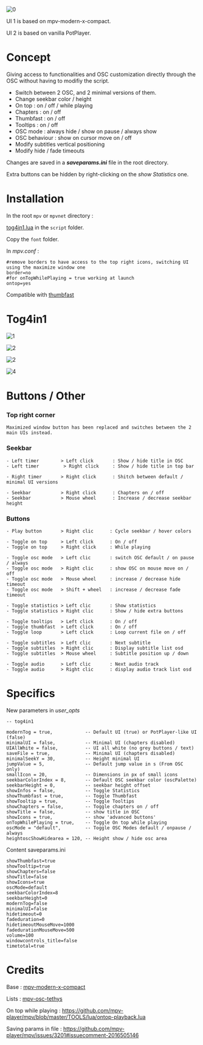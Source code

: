 
![0](https://github.com/zTnR/mpv-osc-tog4in1/blob/main/preview/Preview0.jpg)

UI 1 is based on mpv-modern-x-compact.

UI 2 is based on vanilla PotPlayer.

# Concept

Giving access to functionalities and OSC customization directly through the OSC without having to modifiy the script.

- Switch between 2 OSC, and 2 minimal versions of them.
- Change seekbar color / height
- On top : on / off / while playing
- Chapters : on / off
- Thumbfast : on / off
- Tooltips : on / off
- OSC mode : always hide / show on pause / always show
- OSC behaviour : show on cursor move on / off
- Modify subtitles vertical positioning
- Modify hide / fade timeouts

Changes are saved in a **_saveparams.ini_** file in the root directory.

Extra buttons can be hidden by right-clicking on the _show Statistics_ one.

# Installation

In the root ```mpv``` or ```mpvnet``` directory :

[tog4in1.lua](https://github.com/zTnR/mpv-osc-tog4in1/blob/main/tog4in1.lua) in the ```script``` folder.

Copy the ```font``` folder.

In _mpv.conf_ : 
```
#remove borders to have access to the top right icons, switching UI using the maximize window one
border=no
#for onTopWhilePlaying = true working at launch
ontop=yes
```

Compatible with [thumbfast](https://github.com/po5/thumbfast)

# Tog4in1

![1](https://github.com/zTnR/mpv-osc-tog4in1/blob/main/preview/Preview1.png)

![2](https://github.com/zTnR/mpv-osc-tog4in1/blob/main/preview/Preview2.png)

![2](https://github.com/zTnR/mpv-osc-tog4in1/blob/main/preview/Preview3.png)

![4](https://github.com/zTnR/mpv-osc-tog4in1/blob/main/preview/Preview4.png)

# Buttons / Other

### Top right corner

```
Maximized window button has been replaced and switches between the 2 main UIs instead.
```

### Seekbar

```
- Left timer        > Left click       : Show / hide title in OSC
- Left timer         > Right click     : Show / hide title in top bar

- Right timer       > Right click      : Shitch between default / minimal UI versions

- Seekbar           > Right click      : Chapters on / off
- Seekbar           > Mouse wheel      : Increase / decrease seekbar height
```

### Buttons

```
- Play button       > Right clic      : Cycle seekbar / hover colors

- Toggle on top     > Left click      : On / off
- Toggle on top     > Right click     : While playing

- Toggle osc mode   > Left clic       : switch OSC default / on pause / always
- Toggle osc mode   > Right clic      : show OSC on mouse move on / off
- Toggle osc mode   > Mouse wheel     : increase / decrease hide timeout
- Toggle osc mode   > Shift + wheel   : increase / decrease fade timeout

- Toggle statistics > Left clic       : Show statistics
- Toggle statistics > Right clic      : Show / hide extra buttons

- Toggle tooltips   > Left click      : On / off
- Toggle thumbfast  > Left click      : On / off
- Toggle loop       > Left click      : Loop current file on / off

- Toggle subtitles  > Left clic       : Next subtitle
- Toggle subtitles  > Right clic      : Display subtitle list osd
- Toggle subtitles  > Mouse wheel     : Subtitle position up / down

- Toggle audio      > Left clic       : Next audio track
- Toggle audio      > Right clic      : display audio track list osd
```

# Specifics

New parameters in _user_opts_

```
-- tog4in1

modernTog = true,            -- Default UI (true) or PotPlayer-like UI (false)
minimalUI = false,           -- Minimal UI (chapters disabled)
UIAllWhite = false,          -- UI all white (no grey buttons / text)
saveFile = true,             -- Minimal UI (chapters disabled)
minimalSeekY = 30,           -- Height minimal UI
jumpValue = 5,               -- Default jump value in s (From OSC only)
smallIcon = 20,              -- Dimensions in px of small icons
seekbarColorIndex = 8,       -- Default OSC seekbar color (oscPalette)
seekbarHeight = 0,           -- seekbar height offset
showInfos = false,           -- Toggle Statistics
showThumbfast = true,        -- Toggle Thumbfast
showTooltip = true,          -- Toggle Tooltips 
showChapters = false,        -- Toggle chapters on / off
showTitle = false,           -- show title in OSC
showIcons = true,            -- show 'advanced buttons'
onTopWhilePlaying = true,    -- Toggle On top while playing
oscMode = "default",         -- Toggle OSC Modes default / onpause / always
heightoscShowHidearea = 120, -- Height show / hide osc area
```

Content saveparams.ini
```
showThumbfast=true
showTooltip=true
showChapters=false
showTitle=false
showIcons=true
oscMode=default
seekbarColorIndex=8
seekbarHeight=0
modernTog=false
minimalUI=false
hidetimeout=0
fadeduration=0
hidetimeoutMouseMove=1000
fadedurationMouseMove=500
volume=100
windowcontrols_title=false
timetotal=true
```


# Credits

Base : [mpv-modern-x-compact](https://github.com/1-minute-to-midnight/mpv-modern-x-compact)

Lists : [mpv-osc-tethys](https://github.com/Zren/mpv-osc-tethys)

On top while playing : https://github.com/mpv-player/mpv/blob/master/TOOLS/lua/ontop-playback.lua

Saving params in file : https://github.com/mpv-player/mpv/issues/3201#issuecomment-2016505146


